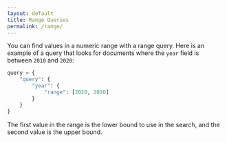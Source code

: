 ```yaml
---
layout: default
title: Range Queries
permalink: /range/
---
```


You can find values in a numeric range with a range query. Here is an example of a query that looks for documents where the `year` field is between `2010` and `2020`:

```python
query = {
    "query": {
        "year": {
            "range": [2010, 2020]
        }
    }
}
```

The first value in the range is the lower bound to use in the search, and the second value is the upper bound.